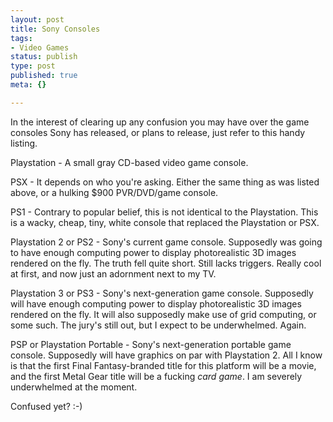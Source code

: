 ```yaml
--- 
layout: post
title: Sony Consoles
tags: 
- Video Games
status: publish
type: post
published: true
meta: {}

---
```

In the interest of clearing up any confusion you may have over the game consoles Sony has released, or plans to release, just refer to this handy listing.

  Playstation - A small gray CD-based video game console.

  PSX - It depends on who you're asking. Either the same thing as was listed above, or a hulking $900 PVR/DVD/game console.

  PS1 - Contrary to popular belief, this is not identical to the Playstation. This is a wacky, cheap, tiny, white console that replaced the Playstation or PSX.

  Playstation 2 or PS2 - Sony's current game console. Supposedly was going to have enough computing power to display photorealistic 3D images rendered on the fly. The truth fell quite short. Still lacks triggers. Really cool at first, and now just an adornment next to my TV.

  Playstation 3 or PS3 - Sony's next-generation game console. Supposedly will have enough computing power to display photorealistic 3D images rendered on the fly. It will also supposedly make use of grid computing, or some such. The jury's still out, but I expect to be underwhelmed. Again.

  PSP or Playstation Portable - Sony's next-generation portable game console. Supposedly will have graphics on par with Playstation 2. All I know is that the first Final Fantasy-branded title for this platform will be a movie, and the first Metal Gear title will be a fucking <i>card game</i>. I am severely underwhelmed at the moment.

  Confused yet? :-)

